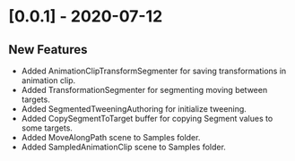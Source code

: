 # [0.0.1] - 2020-07-12

## New Features

* Added AnimationClipTransformSegmenter for saving transformations in animation clip.
* Added TransformationSegmenter for segmenting moving between targets.
* Added SegmentedTweeningAuthoring for initialize tweening.
* Added CopySegmentToTarget buffer for copying Segment values to some targets.
* Added MoveAlongPath scene to Samples folder.
* Added SampledAnimationClip scene to Samples folder.